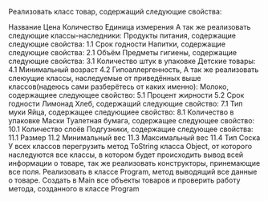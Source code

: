 Реализовать класс товар, содержащий следующие свойства:

Название
Цена
Количество
Единица измерения А так же реализовать следующие классы-наследники:
Продукты питания, содержащие следующие свойства: 1.1 Срок годности
Напитки, содержащие следующие свойства: 2.1 Объём
Предметы гигиены, содержащие следующие свойства: 3.1 Количество штук в упаковке
Детские товары: 4.1 Минимальный возраст 4.2 Гипоаллергенность, А так же реализовать слеюущие классы, наследуемые от приведённых выше классов(надеюсь сами разберётесь от каких именно):
Молоко, содержащиее следующее свойство: 5.1 Процент жирности 5.2 Срок годности
Лимонад
Хлеб, содержащий следующие свойство: 7.1 Тип муки
Яйца, содержащее следующиее свойство: 8.1 Количество в упаковке
Маски
Туалетная бумага, содержащее следующее свойство: 10.1 Количество слоёв
Подгузники, содержащие следующее свойства: 11.1 Размер 11.2 Минимальный вес 11.3 Максимальный вес 11.4 Тип
Соска У всех классов перегрузить метод ToString класса Object, от которого наследуются все классы, в котором будет происходить вывод всей информации о товаре, так же реализовать конструкторы, принемающие все поля. Реализовать в классе Program, метод выводящий все данные о товаре. Создать в Main все объекты товаров и проверить работу метода, созданного в классе Program